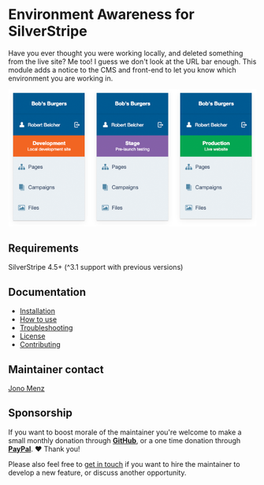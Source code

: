 # Environment Awareness for SilverStripe

Have you ever thought you were working locally, and deleted something from the live site? Me too! I guess we don't look at the URL bar enough. This module adds a notice to the CMS and front-end to let you know which environment you are working in.

![CMS menu comparison](docs/images/left-menu-comparison.png)

## Requirements

SilverStripe 4.5+ (^3.1 support with previous versions)

## Documentation

* [Installation](docs/en/installation.md)
* [How to use](docs/en/how-to-use.md)
* [Troubleshooting](docs/en/troubleshooting.md)
* [License](license.md)
* [Contributing](contributing.md)

## Maintainer contact

[Jono Menz](https://jonomenz.com)

## Sponsorship

If you want to boost morale of the maintainer you're welcome to make a small monthly donation through [**GitHub**](https://github.com/sponsors/jonom), or a one time donation through [**PayPal**](https://www.paypal.com/cgi-bin/webscr?cmd=_s-xclick&hosted_button_id=Z5HEZREZSKA6A). ❤️ Thank you!

Please also feel free to [get in touch](https://jonomenz.com) if you want to hire the maintainer to develop a new feature, or discuss another opportunity.

